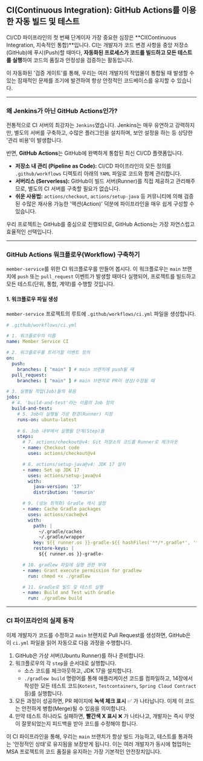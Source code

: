 ## CI(Continuous Integration): GitHub Actions를 이용한 자동 빌드 및 테스트

CI/CD 파이프라인의 첫 번째 단계이자 가장 중요한 심장은 \*\*CI(Continuous Integration, 지속적인 통합)\*\*입니다. CI는 개발자가 코드 변경 사항을 중앙 저장소(GitHub)에 푸시(Push)할 때마다, **자동화된 프로세스가 코드를 빌드하고 모든 테스트를 실행**하여 코드의 품질과 안정성을 검증하는 활동입니다.

이 자동화된 '검증 게이트'를 통해, 우리는 여러 개발자의 작업물이 통합될 때 발생할 수 있는 잠재적인 문제를 조기에 발견하여 항상 안정적인 코드베이스를 유지할 수 있습니다.

-----

### 왜 Jenkins가 아닌 GitHub Actions인가?

전통적으로 CI 서버의 최강자는 `Jenkins`였습니다. Jenkins는 매우 유연하고 강력하지만, 별도의 서버를 구축하고, 수많은 플러그인을 설치하며, 보안 설정을 하는 등 상당한 '관리 비용'이 발생합니다.

반면, **GitHub Actions**는 GitHub에 완벽하게 통합된 최신 CI/CD 플랫폼입니다.

  * **저장소 내 관리 (Pipeline as Code):** CI/CD 파이프라인의 모든 정의를 `.github/workflows` 디렉토리 아래의 `YAML` 파일로 코드와 함께 관리합니다.
  * **서버리스 (Serverless):** GitHub이 빌드 서버(Runner)를 직접 제공하고 관리해주므로, 별도의 CI 서버를 구축할 필요가 없습니다.
  * **쉬운 사용법:** `actions/checkout`, `actions/setup-java` 등 커뮤니티에 의해 검증된 수많은 재사용 가능한 '액션(Action)' 덕분에 파이프라인을 매우 쉽게 구성할 수 있습니다.

우리 프로젝트는 GitHub를 중심으로 진행되므로, GitHub Actions는 가장 자연스럽고 효율적인 선택입니다.

-----

### GitHub Actions 워크플로우(Workflow) 구축하기

`member-service`를 위한 CI 워크플로우를 만들어 봅시다. 이 워크플로우는 `main` 브랜치에 `push` 또는 `pull_request` 이벤트가 발생할 때마다 실행되어, 프로젝트를 빌드하고 모든 테스트(단위, 통합, 계약)를 수행할 것입니다.

#### 1\. 워크플로우 파일 생성

`member-service` 프로젝트의 루트에 `.github/workflows/ci.yml` 파일을 생성합니다.

```yaml
# .github/workflows/ci.yml

# 1. 워크플로우의 이름
name: Member Service CI

# 2. 워크플로우를 트리거할 이벤트 정의
on:
  push:
    branches: [ "main" ] # main 브랜치에 push될 때
  pull_request:
    branches: [ "main" ] # main 브랜치로 PR이 생성/수정될 때

# 3. 실행될 작업(Job)들의 묶음
jobs:
  # 4. 'build-and-test'라는 이름의 Job 정의
  build-and-test:
    # 5. Job이 실행될 가상 환경(Runner) 지정
    runs-on: ubuntu-latest
    
    # 6. Job 내부에서 실행될 단계(Step)들
    steps:
      # 7. actions/checkout@v4: Git 저장소의 코드를 Runner로 체크아웃
      - name: Checkout code
        uses: actions/checkout@v4

      # 8. actions/setup-java@v4: JDK 17 설치
      - name: Set up JDK 17
        uses: actions/setup-java@v4
        with:
          java-version: '17'
          distribution: 'temurin'

      # 9. (성능 최적화) Gradle 캐시 설정
      - name: Cache Gradle packages
        uses: actions/cache@v4
        with:
          path: |
            ~/.gradle/caches
            ~/.gradle/wrapper
          key: ${{ runner.os }}-gradle-${{ hashFiles('**/*.gradle*', '**/gradle-wrapper.properties') }}
          restore-keys: |
            ${{ runner.os }}-gradle-

      # 10. gradlew 파일에 실행 권한 부여
      - name: Grant execute permission for gradlew
        run: chmod +x ./gradlew

      # 11. Gradle로 빌드 및 테스트 실행
      - name: Build and Test with Gradle
        run: ./gradlew build
```

-----

### CI 파이프라인의 실제 동작

이제 개발자가 코드를 수정하고 `main` 브랜치로 Pull Request를 생성하면, GitHub은 이 `ci.yml` 파일을 읽어 자동으로 다음 과정을 수행합니다.

1.  GitHub은 가상 서버(Ubuntu Runner)를 하나 준비합니다.
2.  워크플로우의 각 `step`을 순서대로 실행합니다.
      * 소스 코드를 체크아웃하고, JDK 17을 설치합니다.
      * `./gradlew build` 명령어를 통해 애플리케이션 코드를 컴파일하고, 14장에서 작성한 모든 테스트 코드(`Kotest`, `Testcontainers`, `Spring Cloud Contract` 등)를 실행합니다.
3.  모든 과정이 성공하면, PR 페이지에 **녹색 체크 표시** ✅ 가 나타납니다. 이제 이 코드는 안전하게 병합(Merge)될 수 있음을 의미합니다.
4.  만약 테스트 하나라도 실패하면, **빨간색 X 표시** ❌ 가 나타나고, 개발자는 즉시 무엇이 잘못되었는지 피드백을 받아 코드를 수정해야 합니다.

이 CI 파이프라인을 통해, 우리는 `main` 브랜치가 항상 빌드 가능하고, 테스트를 통과하는 '안정적인 상태'로 유지됨을 보장받게 됩니다. 이는 여러 개발자가 동시에 협업하는 MSA 프로젝트의 코드 품질을 유지하는 가장 기본적인 안전장치입니다.